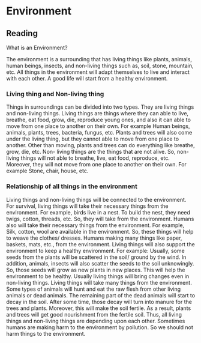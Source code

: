 # Environment 

## Reading

What is an Environment?

The environment is a surrounding that has living things like plants, animals, human beings, insects, and non-living things such as, soil, stone, mountain, etc.
All things in the environment will adapt themselves to live and interact with each other. A good life will start from a healthy environment. 

### Living thing and Non-living thing
Things in surroundings can be divided into two types. They are living things and non-living things. 
Living things are things where they can able to live, breathe, eat food, grow, die, reproduce young ones, and also it can able to move from one place to another on their own. For example Human beings, animals, plants, trees, bacteria, fungus, etc. Plants and trees will also come under the living thing, but they cannot able to move from one place to another. Other than moving, plants and trees can do everything like breathe, grow, die, etc.
Non- living things are the things that are not alive. So, non-living things will not able to breathe, live, eat food, reproduce, etc. Moreover, they will not move from one place to another on their own. For example Stone, chair, house, etc.

### Relationship of all things in the environment

Living things and non-living things will be connected to the environment. For survival, living things will take their necessary things from the environment.
For example, birds live in a nest. To build the nest, they need twigs, cotton, threads, etc. So, they will take from the environment. 
Humans also will take their necessary things from the environment. For example, Silk, cotton, wool are available in the environment. So, these things will help to weave the clothes/ dresses.
Humans making many things like paper, baskets, mats, etc., from the environment. Living things will also support the environment to keep a healthy environment.
For example: Usually, some seeds from the plants will be scattered in the soil/ ground by the wind. In addition, animals, insects will also scatter the seeds to the soil unknowingly. 
So, those seeds will grow as new plants in new places. This will help the environment to be healthy. Usually living things will bring changes even in non-living things.
Living things will take many things from the environment. Some types of animals will hunt and eat the raw flesh from other living animals or dead animals. 
The remaining part of the dead animals will start to decay in the soil. After some time, those decay will turn into manure for the trees and plants. 
Moreover, this will make the soil fertile. As a result, plants and trees will get good nourishment from the fertile soil. 
Thus, all living things and non-living things are depending upon each other. Sometimes humans are making harm to the environment by pollution. 
So we should not harm things to the environment.
